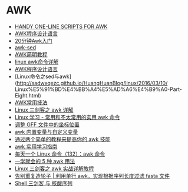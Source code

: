 # AWK

* [HANDY ONE-LINE SCRIPTS FOR AWK](http://www.pement.org/awk/awk1line.txt)
* [AWK程序设计语言](http://awk.readthedocs.org/en/latest/)
* [20分钟Awk入门](http://linux.cn/article-4857-1.html)
* [awk-sed](https://github.com/renchunxiao/awk-sed/wiki)
* [AWK简明教程](http://coolshell.cn/articles/9070.html)
* [linux awk命令详解](http://www.cnblogs.com/ggjucheng/archive/2013/01/13/2858470.html)
* [AWK程序设计语言](http://awk.readthedocs.org/en/latest/index.html)
* [Linux命令之sed与awk](http://sadwxqezc.github.io/HuangHuanBlog/linux/2016/03/10/         Linux%E5%91%BD%E4%BB%A4%E5%AD%A6%E4%B9%A0-Part-Eight.html)
* [AWK常用技法](http://blog.saymagic.cn/2016/04/24/awk-common-skills.html)
* [Linux 三剑客之 awk 详解](https://mp.weixin.qq.com/s?__biz=MzAxODI5ODMwOA==&mid=2666545074&idx=1&sn=7a6f86ae45c5e7254b71da7fcbbdef8d&chksm=80dcfb19b7ab720ff5ffc78d77092b805c54b22839e02fbf4741f06be90845552172258ac978&scene=0&xtrack=1#rd)
* [Linux 学习 - 常用和不太常用的实用 awk 命令](https://mp.weixin.qq.com/s?__biz=MzI5MTcwNjA4NQ==&mid=2247491730&idx=2&sn=3fea597e9fa23b57b966ac5481dc5cf9&chksm=ec0e2518db79ac0e071e3cc95d8a0bd246843bb7f82fc6fde28c1083e271c3424509baff4125&mpshare=1&scene=1&srcid=&sharer_sharetime=1582855978471&sharer_shareid=49bb68e4d4ad9f65af077f4e54025da0#rd)
* [调整 GFF 文件中的坐标位置](https://mp.weixin.qq.com/s?__biz=MzI1MjU5MjMzNA==&mid=2247488066&idx=1&sn=181cbf64a9c0873930cecf7790a2dd0c&chksm=e9e03be3de97b2f5a2f13ea97886cbbe83ef0419379dff47a0bf83b067abf8a28399af6df90f&mpshare=1&scene=1&srcid=&sharer_sharetime=1586560373409&sharer_shareid=49bb68e4d4ad9f65af077f4e54025da0&key=fbc37fb85bf8cbeef7c3b582b2afc47f3fa9850bd2479ce110bbc036469e77a71f7781c334f402aa3a699e3b21bea91d125289aa09d196a8aa12527cbf164e57da8b77385253fc80a088d48c7a316419&ascene=1&uin=MjEyMzUzNDk2MQ%3D%3D&devicetype=Windows+XP&version=62060841&lang=zh_CN&exportkey=AWCwNFI4xPmIWw6DruR36yU%3D&pass_ticket=l51FsyEPqvvAGTb3WL7YMFH5vmdZ5dS%2BxI%2Fox%2BxkWCgbaIhE7L2CdH%2FOJHQMlBZ4)
* [awk 内置变量与自定义变量](https://mp.weixin.qq.com/s?__biz=MzU1MDQwMTU5OQ==&mid=2247485472&idx=1&sn=99f704f426fb8c503f8f3a041dc731d2&chksm=fba06b70ccd7e2665ce20d710d4c8042dcc0187cdc4e26217c9d214c729c1cfd118eee7da2b9&mpshare=1&scene=1&srcid=&sharer_sharetime=1590999863688&sharer_shareid=49bb68e4d4ad9f65af077f4e54025da0&key=9b54f54d784b360670356f3dde58149f805d776f232402d2699d38302afc99d56da01e40133d39b0a776754358de425415e9d603736743b501997e8288c4cdf7b75db1229c134090e7fc09d38995b095&ascene=1&uin=MjEyMzUzNDk2MQ%3D%3D&devicetype=Windows+XP&version=62060841&lang=zh_CN&exportkey=AcEuaEy%2F7RX80NCMqSx%2BoYk%3D&pass_ticket=lgfK9%2BciJMGMu%2FLLmuupiZadhXYPkBkFU35LTA5aUCuy6n%2FqOu%2BUpyBYMQk6vYwk)
* [通过两个简单的教程来提高你的 awk 技能](https://linux.cn/article-12658-1.html)
* [awk 实用学习指南](https://linux.cn/article-12686-1.html)
* [每天一个 Linux 命令（132）：awk 命令](https://mp.weixin.qq.com/s?__biz=MzAxODI5ODMwOA==&mid=2666551961&idx=2&sn=241664f931fd4d374d1ec4838f3fedcb&chksm=80dc9e32b7ab1724d5370ab3fb72ddbed7956c4d03c38252b692dcd6ee3396ee66f6725a0f36&mpshare=1&scene=1&srcid=0302PRC7ncZC9umJ08crlO28&sharer_sharetime=1614657466702&sharer_shareid=49bb68e4d4ad9f65af077f4e54025da0&key=6e7650bbf447c502178a1182035d5cf95195dde93bf17deaf155fce8b79940c30a2273d053e37cca53d9ce63104e087d900dce41c0ca62dbbc102bad0d01ed898b4555a67e07c48a34ffa851ddf10c44060ec6983c2735d9e4cf725871041d5f585e7307427a5416653f15079f03b46294ac7eefa42b81e177a14c795b91fed2&ascene=1&uin=MjEyMzUzNDk2MQ%3D%3D&devicetype=Windows+7&version=62090529&lang=en&exportkey=AZ2DlaIryu1S0yOkzxziYKg%3D&pass_ticket=tgNgdkqAWVrK%2FQ8INFr4PM9vhY3X1V52uPlsD3EwjRxaqktduVwCq2bucI20BBhW&wx_header=0)
* [一学就会的 5 种 awk 用法](https://mp.weixin.qq.com/s?__biz=MjM5NjQ4MjYwMQ==&mid=2664631035&idx=1&sn=f1b7f7ed2502f5451b1b7e93b48fdb19&chksm=bdcf31bd8ab8b8ab08f97ce657ecd43c3aa6dd910b5396decca6689a7215b8063307d02297c1&mpshare=1&scene=1&srcid=0306I3ix681wA1ac1aqfp86a&sharer_sharetime=1615001397812&sharer_shareid=49bb68e4d4ad9f65af077f4e54025da0&key=9635e972a6ebf45453cae6157192bad797fce9f134bc7ae4566b82ef2b5b45efb47a2963da145ab7a1838cdb0a9771af3d1e1280f57f4552f93c92e5d360d3b0372c0d8d1f7151438c317e86cca596f3fd6b0f5acf544c0f815be85f67029357b5fc6c4dc5d4e1b0d822b12ee9b765c357d83d7e1596418c04007f41f1339f7f&ascene=1&uin=MjEyMzUzNDk2MQ%3D%3D&devicetype=Windows+7&version=62090529&lang=en&exportkey=Afdjg%2F7T7mQyObmSKy6PAZg%3D&pass_ticket=AdyeAx69iUTJpeXJPORXASRZTXdCzmjn2Ryr31P%2F6MifCALud7LQWWYZ4odM85R2&wx_header=0)
* [Linux 三剑客之 awk 实战详解教程](https://mp.weixin.qq.com/s?__biz=MzAxODI5ODMwOA==&mid=2666552737&idx=3&sn=38d702ca7cb4cedcb67bbd7b4aaeb67c&chksm=80dc990ab7ab101c8c65ccbf03e7464a53151a82cb5501184a41b10300e1ae6b7dcd49f9ec1e&mpshare=1&scene=1&srcid=0324EzwJs6somtiNVQ6yQKEP&sharer_sharetime=1616558078959&sharer_shareid=49bb68e4d4ad9f65af077f4e54025da0&key=439c3bdce1be78fb79cf2aa7adcf71131937e6f9569f16131976a18ba5977b7892b201a17987870e42d0adde18cb20baad53f337f95df74625c835ad7ccee356c187f959a4ae16347b3aa6feab65d5f8dfdf0eeb5849b46f0bd3933a71a53eb51e7b7bcc15618ce2b80d8864a3f29629408ca24222fc88fc02215360f000dde7&ascene=1&uin=MjEyMzUzNDk2MQ%3D%3D&devicetype=Windows+7&version=62090529&lang=en&exportkey=ARRpCmn3pEE8zU4BfeZPNvQ%3D&pass_ticket=R4gA6eQQe7YgMLebrWgsKJMiRaSVZvJloUg0E%2BvBswneey7d4wJxjToFbns98nxT&wx_header=0)
* [告别重复造轮子 | 利用单行 awk，实现根据序列长度过滤 fasta 文件](https://mp.weixin.qq.com/s/P_0QnIOz5ITonnI4P1O7oQ)
* [Shell 三剑客 与 核酸序列](https://mp.weixin.qq.com/s/soRzCzFSpRtGKNM2UBxM4g)


